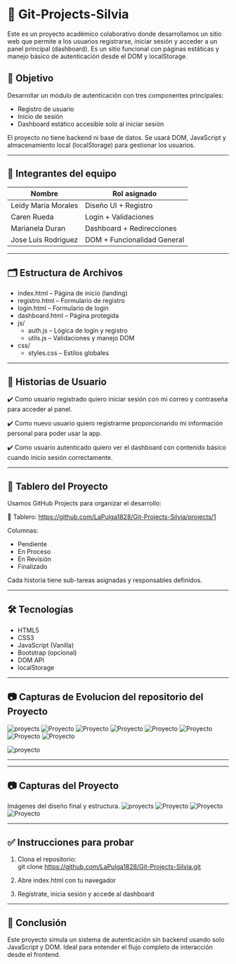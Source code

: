 # 🧠 Git-Projects-Silvia

Este es un proyecto académico colaborativo donde desarrollamos un sitio web que permite a los usuarios registrarse, iniciar sesión y acceder a un panel principal (dashboard). Es un sitio funcional con páginas estáticas y manejo básico de autenticación desde el DOM y localStorage.

## 🚀 Objetivo

Desarrollar un módulo de autenticación con tres componentes principales:

- Registro de usuario
- Inicio de sesión
- Dashboard estático accesible solo al iniciar sesión

El proyecto no tiene backend ni base de datos. Se usará DOM, JavaScript y almacenamiento local (localStorage) para gestionar los usuarios.

---

## 👥 Integrantes del equipo

| Nombre | Rol asignado |
|--------|--------------|
| Leidy Maria Morales | Diseño UI + Registro |
| Caren Rueda | Login + Validaciones |
| Marianela Duran | Dashboard + Redirecciones |
| Jose Luis Rodriguez | DOM + Funcionalidad General |


---

## 🗂️ Estructura de Archivos

- index.html – Página de inicio (landing)
- registro.html – Formulario de registro
- login.html – Formulario de login
- dashboard.html – Página protegida
- js/
  - auth.js – Lógica de login y registro
  - utils.js – Validaciones y manejo DOM
- css/
  - styles.css – Estilos globales

---

## 📌 Historias de Usuario

✔️ Como usuario registrado quiero iniciar sesión con mi correo y contraseña para acceder al panel.

✔️ Como nuevo usuario quiero registrarme proporcionando mi información personal para poder usar la app.

✔️ Como usuario autenticado quiero ver el dashboard con contenido básico cuando inicio sesión correctamente.

---

## 🧩 Tablero del Proyecto

Usamos GitHub Projects para organizar el desarrollo:

🔗 Tablero: https://github.com/LaPulga1828/Git-Projects-Silvia/projects/1

Columnas:

- Pendiente
- En Proceso
- En Revisión
- Finalizado

Cada historia tiene sub-tareas asignadas y responsables definidos.

---

## 🛠 Tecnologías

- HTML5
- CSS3
- JavaScript (Vanilla)
- Bootstrap (opcional)
- DOM API
- localStorage

---

## 📷 Capturas de Evolucion del repositorio del Proyecto


![proyects](./img/3.jpg)
![Proyecto](./img/2.jpg)
![Proyecto](./img/1.jpg)
![Proyecto](./img/4.jpg)
![Proyecto](./img/5.png)
![Proyecto](./img/6.png)
![Proyecto](./img/4.jpg)
![Proyecto](./img/7.jpg)

![proyecto](./img/8.png)


---

---

## 📷 Capturas del Proyecto

Imágenes del diseño final y estructura.
![proyects](./img/12.png)
![Proyecto](./img/13.png)
![Proyecto](./img/14.png)
![Proyecto](./img/15.jpg)


---

## ✅ Instrucciones para probar

1. Clona el repositorio:  
   git clone https://github.com/LaPulga1828/Git-Projects-Silvia.git

2. Abre index.html con tu navegador

3. Regístrate, inicia sesión y accede al dashboard

---

## 🧠 Conclusión

Este proyecto simula un sistema de autenticación sin backend usando solo JavaScript y DOM. Ideal para entender el flujo completo de interacción desde el frontend.

